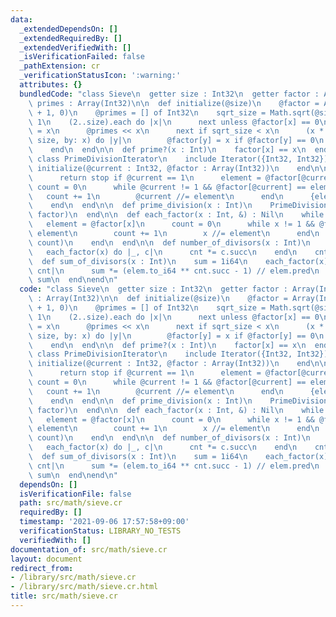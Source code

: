 ```yaml
---
data:
  _extendedDependsOn: []
  _extendedRequiredBy: []
  _extendedVerifiedWith: []
  _isVerificationFailed: false
  _pathExtension: cr
  _verificationStatusIcon: ':warning:'
  attributes: {}
  bundledCode: "class Sieve\n  getter size : Int32\n  getter factor : Array(Int32),\
    \ primes : Array(Int32)\n\n  def initialize(@size)\n    @factor = Array(Int32).new(@size\
    \ + 1, 0)\n    @primes = [] of Int32\n    sqrt_size = Math.sqrt(@size).to_i +\
    \ 1\n    (2..size).each do |x|\n      next unless @factor[x] == 0\n      @factor[x]\
    \ = x\n      @primes << x\n      next if sqrt_size < x\n      (x * x).step(to:\
    \ size, by: x) do |y|\n        @factor[y] = x if @factor[y] == 0\n      end\n\
    \    end\n  end\n\n  def prime?(x : Int)\n    factor[x] == x\n  end\n\n  private\
    \ class PrimeDivisionIterator\n    include Iterator({Int32, Int32})\n\n    def\
    \ initialize(@current : Int32, @factor : Array(Int32))\n    end\n\n    def next\n\
    \      return stop if @current == 1\n      element = @factor[@current]\n     \
    \ count = 0\n      while @current != 1 && @factor[@current] == element\n     \
    \   count += 1\n        @current //= element\n      end\n      {element, count}\n\
    \    end\n  end\n\n  def prime_division(x : Int)\n    PrimeDivisionIterator.new(x,\
    \ factor)\n  end\n\n  def each_factor(x : Int, &) : Nil\n    while x > 1\n   \
    \   element = @factor[x]\n      count = 0\n      while x != 1 && @factor[x] ==\
    \ element\n        count += 1\n        x //= element\n      end\n      yield(element,\
    \ count)\n    end\n  end\n\n  def number_of_divisors(x : Int)\n    cnt = 1\n \
    \   each_factor(x) do |_, c|\n      cnt *= c.succ\n    end\n    cnt\n  end\n\n\
    \  def sum_of_divisors(x : Int)\n    sum = 1i64\n    each_factor(x) do |elem,\
    \ cnt|\n      sum *= (elem.to_i64 ** cnt.succ - 1) // elem.pred\n    end\n   \
    \ sum\n  end\nend\n"
  code: "class Sieve\n  getter size : Int32\n  getter factor : Array(Int32), primes\
    \ : Array(Int32)\n\n  def initialize(@size)\n    @factor = Array(Int32).new(@size\
    \ + 1, 0)\n    @primes = [] of Int32\n    sqrt_size = Math.sqrt(@size).to_i +\
    \ 1\n    (2..size).each do |x|\n      next unless @factor[x] == 0\n      @factor[x]\
    \ = x\n      @primes << x\n      next if sqrt_size < x\n      (x * x).step(to:\
    \ size, by: x) do |y|\n        @factor[y] = x if @factor[y] == 0\n      end\n\
    \    end\n  end\n\n  def prime?(x : Int)\n    factor[x] == x\n  end\n\n  private\
    \ class PrimeDivisionIterator\n    include Iterator({Int32, Int32})\n\n    def\
    \ initialize(@current : Int32, @factor : Array(Int32))\n    end\n\n    def next\n\
    \      return stop if @current == 1\n      element = @factor[@current]\n     \
    \ count = 0\n      while @current != 1 && @factor[@current] == element\n     \
    \   count += 1\n        @current //= element\n      end\n      {element, count}\n\
    \    end\n  end\n\n  def prime_division(x : Int)\n    PrimeDivisionIterator.new(x,\
    \ factor)\n  end\n\n  def each_factor(x : Int, &) : Nil\n    while x > 1\n   \
    \   element = @factor[x]\n      count = 0\n      while x != 1 && @factor[x] ==\
    \ element\n        count += 1\n        x //= element\n      end\n      yield(element,\
    \ count)\n    end\n  end\n\n  def number_of_divisors(x : Int)\n    cnt = 1\n \
    \   each_factor(x) do |_, c|\n      cnt *= c.succ\n    end\n    cnt\n  end\n\n\
    \  def sum_of_divisors(x : Int)\n    sum = 1i64\n    each_factor(x) do |elem,\
    \ cnt|\n      sum *= (elem.to_i64 ** cnt.succ - 1) // elem.pred\n    end\n   \
    \ sum\n  end\nend\n"
  dependsOn: []
  isVerificationFile: false
  path: src/math/sieve.cr
  requiredBy: []
  timestamp: '2021-09-06 17:57:58+09:00'
  verificationStatus: LIBRARY_NO_TESTS
  verifiedWith: []
documentation_of: src/math/sieve.cr
layout: document
redirect_from:
- /library/src/math/sieve.cr
- /library/src/math/sieve.cr.html
title: src/math/sieve.cr
---
```

